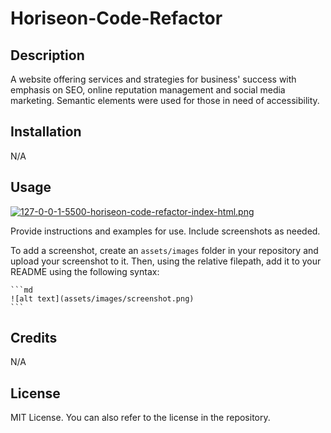 # Horiseon-Code-Refactor

## Description

A website offering services and strategies for business' success with emphasis on SEO, online reputation management and social media marketing. 
Semantic elements were used for those in need of accessibility.

## Installation

N/A

## Usage

[![127-0-0-1-5500-horiseon-code-refactor-index-html.png](https://i.postimg.cc/q7tV2f0j/127-0-0-1-5500-horiseon-code-refactor-index-html.png)](https://postimg.cc/gwPTPTxZ)

Provide instructions and examples for use. Include screenshots as needed.

To add a screenshot, create an `assets/images` folder in your repository and upload your screenshot to it. Then, using the relative filepath, add it to your README using the following syntax:

    ```md
    ![alt text](assets/images/screenshot.png)
    ```

## Credits

N/A

## License

MIT License. You can also refer to the license in the repository.
